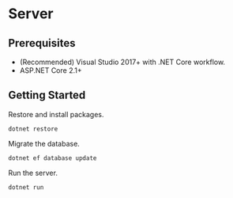 # Server


## Prerequisites

- (Recommended) Visual Studio 2017+ with .NET Core workflow.
- ASP.NET Core 2.1+

## Getting Started 

Restore and install packages.
```
dotnet restore
```

Migrate the database.
```
dotnet ef database update
```

Run the server.
```
dotnet run
```
